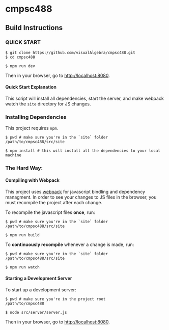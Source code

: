 # cmpsc488

## Build Instructions

### QUICK START
```shell
$ git clone https://github.com/visualAlgebra/cmpsc488.git
$ cd cmpsc488

$ npm run dev
```
Then in your browser, go to [http://localhost:8080](http://localhost:8080).

#### Quick Start Explanation
This script will install all dependencies, start the server, and make webpack watch the `site` directory for JS changes.


### Installing Dependencies
This project requires `npm`.

```shell
$ pwd # make sure you're in the `site` folder
/path/to/cmpsc488/src/site

$ npm install # this will install all the dependencies to your local machine
```

### The Hard Way:

#### Compiling with Webpack
This project uses [webpack](https://webpack.js.org/) for javascript bindling and dependency managment. In order to see your changes to JS files in the browser, you must recompile the project after each change.

To recompile the javascript files **once**, run:
```shell
$ pwd # make sure you're in the `site` folder
/path/to/cmpsc488/src/site

$ npm run build
```

To **continuously recompile** whenever a change is made, run:
```shell
$ pwd # make sure you're in the `site` folder
/path/to/cmpsc488/src/site

$ npm run watch
```

#### Starting a Development Server
To start up a development server:

```shell
$ pwd # make sure you're in the project root
/path/to/cmpsc488

$ node src/server/server.js
```

Then in your browser, go to [http://localhost:8080](http://localhost:8080).
